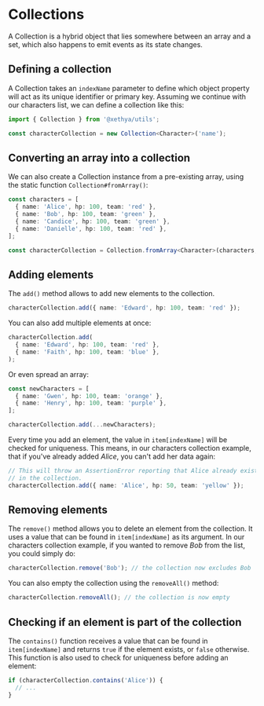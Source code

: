 # Collections

A Collection is a hybrid object that lies somewhere between an array and a set, which also happens to emit events as its state changes.

## Defining a collection

A Collection takes an `indexName` parameter to define which object property will act as its unique identifier or primary key. Assuming we continue with our characters list, we can define a collection like this:

```typescript
import { Collection } from '@xethya/utils';

const characterCollection = new Collection<Character>('name');
```

## Converting an array into a collection

We can also create a Collection instance from a pre-existing array, using the static function `Collection#fromArray()`:

```typescript
const characters = [
  { name: 'Alice', hp: 100, team: 'red' },
  { name: 'Bob', hp: 100, team: 'green' },
  { name: 'Candice', hp: 100, team: 'green' },
  { name: 'Danielle', hp: 100, team: 'red' },
];

const characterCollection = Collection.fromArray<Character>(characters, 'name');
```

## Adding elements

The `add()` method allows to add new elements to the collection. 

```typescript
characterCollection.add({ name: 'Edward', hp: 100, team: 'red' });
```

You can also add multiple elements at once:

```typescript
characterCollection.add(
  { name: 'Edward', hp: 100, team: 'red' },
  { name: 'Faith', hp: 100, team: 'blue' },
);
```

Or even spread an array:

```typescript
const newCharacters = [
  { name: 'Gwen', hp: 100, team: 'orange' },
  { name: 'Henry', hp: 100, team: 'purple' },
];

characterCollection.add(...newCharacters);
```

Every time you add an element, the value in `item[indexName]` will be checked for uniqueness. This means, in our characters collection example, that if you've already added _Alice_, you can't add her data again:

```typescript
// This will throw an AssertionError reporting that Alice already exists
// in the collection.
characterCollection.add({ name: 'Alice', hp: 50, team: 'yellow' });
```

## Removing elements

The `remove()` method allows you to delete an element from the collection. It uses a value that can be found in `item[indexName]` as its argument. In our characters collection example, if you wanted to remove _Bob_ from the list, you could simply do:

```typescript
characterCollection.remove('Bob'); // the collection now excludes Bob
```

You can also empty the collection using the `removeAll()` method:

```typescript
characterCollection.removeAll(); // the collection is now empty
```

## Checking if an element is part of the collection

The `contains()` function receives a value that can be found in `item[indexName]` and returns `true` if the element exists, or `false` otherwise. This function is also used to check for uniqueness before adding an element:

```typescript
if (characterCollection.contains('Alice')) {
  // ...
}
```

